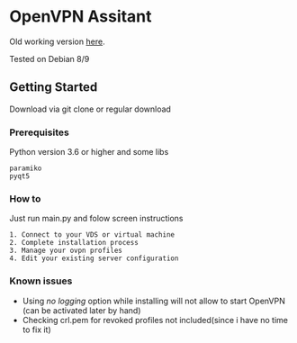 # OpenVPN Assitant

Old working version [here](https://github.com/INZAME/openvpn-assistant/releases).

Tested on Debian 8/9

## Getting Started

Download via git clone or regular download

### Prerequisites

Python version 3.6 or higher and some libs

```
paramiko
pyqt5
```

### How to

Just run main.py and folow screen instructions

```
1. Connect to your VDS or virtual machine
2. Complete installation process
3. Manage your ovpn profiles
4. Edit your existing server configuration
```

### Known issues

* Using *no logging* option while installing will not allow to start OpenVPN (can be activated later by hand)
* Checking crl.pem for revoked profiles not included(since i have no time to fix it)
